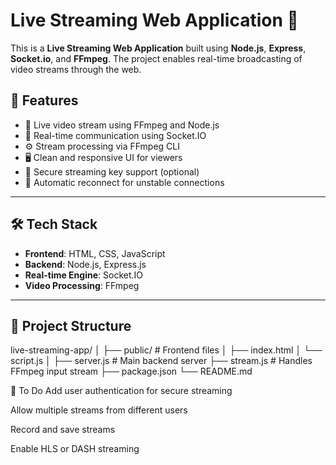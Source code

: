 # Live Streaming Web Application 🎥

This is a **Live Streaming Web Application** built using **Node.js**, **Express**, **Socket.io**, and **FFmpeg**. The project enables real-time broadcasting of video streams through the web.

## 📌 Features

- 📡 Live video stream using FFmpeg and Node.js
- 💬 Real-time communication using Socket.IO
- ⚙️ Stream processing via FFmpeg CLI
- 🖥️ Clean and responsive UI for viewers
- 🔐 Secure streaming key support (optional)
- 🔄 Automatic reconnect for unstable connections

---

## 🛠️ Tech Stack

- **Frontend**: HTML, CSS, JavaScript
- **Backend**: Node.js, Express.js
- **Real-time Engine**: Socket.IO
- **Video Processing**: FFmpeg

---

## 📂 Project Structure
live-streaming-app/
│
├── public/ # Frontend files
│ ├── index.html
│ └── script.js
│
├── server.js # Main backend server
├── stream.js # Handles FFmpeg input stream
├── package.json
└── README.md

📌 To Do
 Add user authentication for secure streaming

 Allow multiple streams from different users

 Record and save streams

 Enable HLS or DASH streaming

